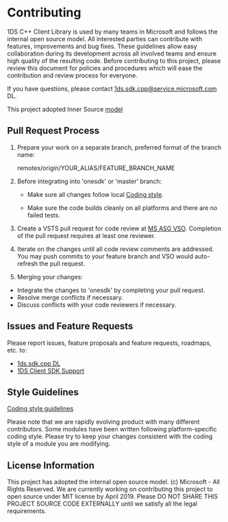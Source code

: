 # Contributing

1DS C++ Client Library is used by many teams in Microsoft and follows the internal open source model. All interested parties can contribute with features, improvements and bug fixes. These guidelines allow easy collaboration during its development across all involved teams and ensure high quality of the resulting code. Before contributing to this project, please review this document for policies and procedures which will ease the contribution and review process for everyone.

If you have questions, please contact <1ds.sdk.cpp@service.microsoft.com> DL.

This project adopted Inner Source [model](https://oe-documentation.azurewebsites.net/inner-source/index.html)

## Pull Request Process

1. Prepare your work on a separate branch, preferred format of the branch name:

    remotes/origin/YOUR_ALIAS/FEATURE_BRANCH_NAME

2. Before integrating into 'onesdk' or 'master' branch:

    - Make sure all changes follow local [Coding style](docs/Coding%20style.md).

    - Make sure the code builds cleanly on all platforms and there are no failed tests.

3. Create a VSTS pull request for code review at [MS ASG VSO](http://msasg.visualstudio.com).
   Completion of the pull request requires at least one reviewer.

4. Iterate on the changes until all code review comments are addressed.
   You may push commits to your feature branch and VSO would auto-refresh the pull request.

5. Merging your changes:
* Integrate the changes to 'onesdk' by completing your pull request.
* Resolve merge conflicts if necessary.
* Discuss conflicts with your code reviewers if necessary.

## Issues and Feature Requests

Please report issues, feature proposals and feature requests, roadmaps, etc. to:
* [1ds.sdk.cpp DL](mailto:1ds.sdk.cpp@service.microsoft.com)
* [1DS Client SDK Support](mailto:1dsclientsdksupport@microsoft.com)

## Style Guidelines

[Coding style guidelines](docs/Coding%20style.md)

Please note that we are rapidly evolving product with many different contributors.
Some modules have been written following platform-specific coding style.
Please try to keep your changes consistent with the coding style of a module you are modifying.

## License Information

This project has adopted the internal open source model. (c) Microsoft - All Rights Reserved.
We are currently working on contributing this project to open source under MIT license by April 2019.
Please DO NOT SHARE THIS PROJECT SOURCE CODE EXTERNALLY until we satisfy all the legal requirements.
